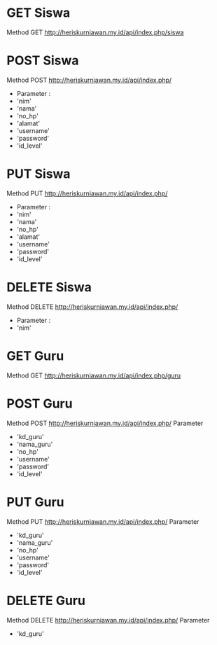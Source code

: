 # GET Siswa
Method GET http://heriskurniawan.my.id/api/index.php/siswa
# POST Siswa
Method POST http://heriskurniawan.my.id/api/index.php/
- Parameter :
- 'nim'
- 'nama'      
- 'no_hp'   
- 'alamat'   
- 'username'   
- 'password'   
- 'id_level'  

# PUT Siswa
Method PUT http://heriskurniawan.my.id/api/index.php/
- Parameter :
- 'nim'
- 'nama'      
- 'no_hp'   
- 'alamat'   
- 'username'   
- 'password'   
- 'id_level'  
# DELETE Siswa
Method DELETE http://heriskurniawan.my.id/api/index.php/
- Parameter :
- 'nim' 

# GET Guru
Method GET http://heriskurniawan.my.id/api/index.php/guru

# POST Guru
Method POST http://heriskurniawan.my.id/api/index.php/
Parameter
- 'kd_guru'
- 'nama_guru'
- 'no_hp'
- 'username'
- 'password'
- 'id_level'
# PUT Guru
Method PUT http://heriskurniawan.my.id/api/index.php/
Parameter
- 'kd_guru'
- 'nama_guru'
- 'no_hp'
- 'username'
- 'password'
- 'id_level'
# DELETE Guru
Method DELETE http://heriskurniawan.my.id/api/index.php/
Parameter
- 'kd_guru'




